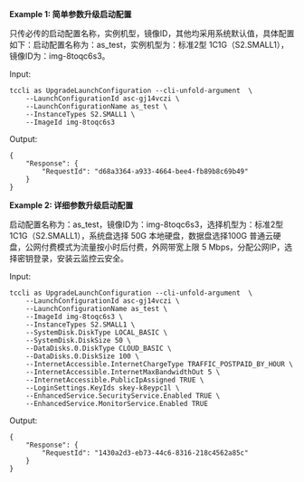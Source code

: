 **Example 1: 简单参数升级启动配置**

只传必传的启动配置名称，实例机型，镜像ID，其他均采用系统默认值，具体配置如下：启动配置名称为：as_test，实例机型为：标准2型 1C1G（S2.SMALL1），镜像ID为：img-8toqc6s3。

Input: 

```
tccli as UpgradeLaunchConfiguration --cli-unfold-argument  \
    --LaunchConfigurationId asc-gj14vczi \
    --LaunchConfigurationName as_test \
    --InstanceTypes S2.SMALL1 \
    --ImageId img-8toqc6s3
```

Output: 
```
{
    "Response": {
        "RequestId": "d68a3364-a933-4664-bee4-fb89b8c69b49"
    }
}
```

**Example 2: 详细参数升级启动配置**

启动配置名称为：as_test，镜像ID为：img-8toqc6s3，选择机型为：标准2型 1C1G（S2.SMALL1），系统盘选择 50G 本地硬盘，数据盘选择100G 普通云硬盘，公网付费模式为流量按小时后付费，外网带宽上限 5 Mbps，分配公网IP，选择密钥登录，安装云监控云安全。

Input: 

```
tccli as UpgradeLaunchConfiguration --cli-unfold-argument  \
    --LaunchConfigurationId asc-gj14vczi \
    --LaunchConfigurationName as_test \
    --ImageId img-8toqc6s3 \
    --InstanceTypes S2.SMALL1 \
    --SystemDisk.DiskType LOCAL_BASIC \
    --SystemDisk.DiskSize 50 \
    --DataDisks.0.DiskType CLOUD_BASIC \
    --DataDisks.0.DiskSize 100 \
    --InternetAccessible.InternetChargeType TRAFFIC_POSTPAID_BY_HOUR \
    --InternetAccessible.InternetMaxBandwidthOut 5 \
    --InternetAccessible.PublicIpAssigned TRUE \
    --LoginSettings.KeyIds skey-k8eypc1l \
    --EnhancedService.SecurityService.Enabled TRUE \
    --EnhancedService.MonitorService.Enabled TRUE
```

Output: 
```
{
    "Response": {
        "RequestId": "1430a2d3-eb73-44c6-8316-218c4562a85c"
    }
}
```

